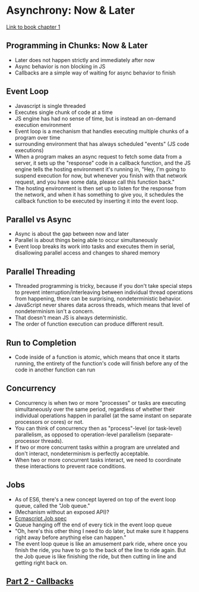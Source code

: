 # Asynchrony: Now & Later

[Link to book chapter 1][1]

## Programming in Chunks: Now & Later

- Later does not happen strictly and immediately after now
- Async behavior is non blocking in JS
- Callbacks are a simple way of waiting for async behavior to finish

## Event Loop

- Javascript is single threaded
- Executes single chunk of code at a time
- JS engine has had no sense of time, but is instead an on-demand execution environment
- Event loop is a mechanism that handles executing multiple chunks of a program over time
- surrounding environment that has always scheduled "events" (JS code executions)
- When a program makes an async request to fetch some data from a server, it sets up the "response" code in a callback function, and the JS engine tells the hosting environment it's running in, "Hey, I'm going to suspend execution for now, but whenever you finish with that network request, and you have some data, please call this function back."
- The hosting environment is then set up to listen for the response from the network, and when it has something to give you, it schedules the callback function to be executed by inserting it into the event loop.

## Parallel vs Async

- Async is about the gap between now and later
- Parallel is about things being able to occur simultaneously
- Event loop breaks its work into tasks and executes them in serial, disallowing parallel access and changes to shared memory

## Parallel Threading

- Threaded programming is tricky, because if you don't take special steps to prevent interruption/interleaving between individual thread operations from happening, there can be surprising, nondeterministic behavior.
- JavaScript never shares data across threads, which means that level of nondeterminism isn't a concern.
- That doesn't mean JS is always deterministic.
- The order of function execution can produce different result.

## Run to Completion

- Code inside of a function is atomic, which means that once it starts running, the entirety of the function's code will finish before any of the code in another function can run

## Concurrency

- Concurrency is when two or more "processes" or tasks are executing simultaneously over the same period, regardless of whether their individual operations happen in parallel (at the same instant on separate processors or cores) or not. 
- You can think of concurrency then as "process"-level (or task-level) parallelism, as opposed to operation-level parallelism (separate-processor threads).
- If two or more concurrent tasks within a program are unrelated and don't interact, nondeterminism is perfectly acceptable.
- When two or more concurrent tasks interact, we need to coordinate these interactions to prevent race conditions.

## Jobs

- As of ES6, there's a new concept layered on top of the event loop queue, called the "Job queue."
- (Mechanism without an exposed API)?
- [Ecmascript Job spec][2]
- Queue hanging off the end of every tick in the event loop queue
- "Oh, here's this other thing I need to do later, but make sure it happens right away before anything else can happen."
- The event loop queue is like an amusement park ride, where once you finish the ride, you have to go to the back of the line to ride again. But the Job queue is like finishing the ride, but then cutting in line and getting right back on.

## [Part 2 - Callbacks][3]

[1]:https://github.com/getify/You-Dont-Know-JS/blob/master/async%20%26%20performance/ch1.md
[2]:http://www.ecma-international.org/ecma-262/6.0/#sec-jobs-and-job-queues
[3]:./2_callbacks.md
